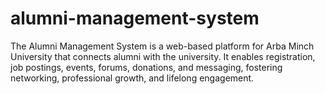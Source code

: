 # alumni-management-system
The Alumni Management System is a web-based platform for Arba Minch University that connects alumni with the university. It enables registration, job postings, events, forums, donations, and messaging, fostering networking, professional growth, and lifelong engagement.
